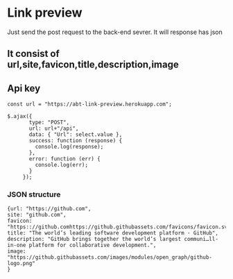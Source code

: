 # Link preview 

Just send the post request to the back-end sevrer. It will
 response has json 
 <br>
 ## It consist of url,site,favicon,title,description,image

 ## Api key
 
 `const url = "https://abt-link-preview.herokuapp.com";`


 ``` 
 $.ajax({
        type: "POST",
        url: url+"/api",
        data: { "Url": select.value },
        success: function (response) {
          console.log(response);
        },
        error: function (err) {
          console.log(err);
        }
      });
 ```

### JSON structure 
```
{url: "https://github.com", 
site: "github.com", 
favicon: "https:://github.comhttps://github.githubassets.com/favicons/favicon.svg",
title: "The world’s leading software development platform · GitHub", 
description: "GitHub brings together the world’s largest communi…ll-in-one platform for collaborative development.",
image: "https://github.githubassets.com/images/modules/open_graph/github-logo.png"
}
```
